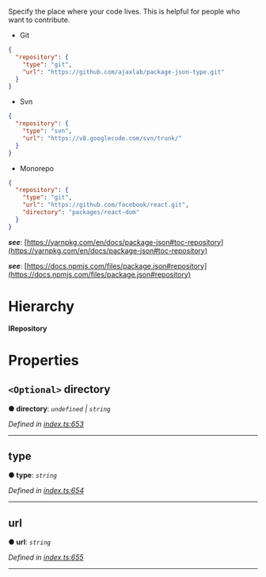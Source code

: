 

Specify the place where your code lives. This is helpful for people who want to contribute.

*   Git

```json
{
  "repository": {
    "type": "git",
    "url": "https://github.com/ajaxlab/package-json-type.git"
  }
}
```

*   Svn

```json
{
  "repository": {
    "type": "svn",
    "url": "https://v8.googlecode.com/svn/trunk/"
  }
}
```

*   Monorepo

```json
{
  "repository": {
    "type": "git",
    "url": "https://github.com/facebook/react.git",
    "directory": "packages/react-dom"
  }
}
```

*__see__*: [https://yarnpkg.com/en/docs/package-json#toc-repository](https://yarnpkg.com/en/docs/package-json#toc-repository)

*__see__*: [https://docs.npmjs.com/files/package.json#repository](https://docs.npmjs.com/files/package.json#repository)

# Hierarchy

**IRepository**

# Properties

<a id="directory"></a>

## `<Optional>` directory

**● directory**: *`undefined` \| `string`*

*Defined in [index.ts:653](https://github.com/ajaxlab/package-json-type/blob/f776783/src/index.ts#L653)*

___
<a id="type"></a>

##  type

**● type**: *`string`*

*Defined in [index.ts:654](https://github.com/ajaxlab/package-json-type/blob/f776783/src/index.ts#L654)*

___
<a id="url"></a>

##  url

**● url**: *`string`*

*Defined in [index.ts:655](https://github.com/ajaxlab/package-json-type/blob/f776783/src/index.ts#L655)*

___

